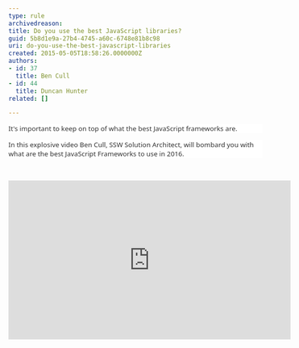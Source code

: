 ```yaml
---
type: rule
archivedreason: 
title: Do you use the best JavaScript libraries?
guid: 5b8d1e9a-27b4-4745-a60c-6748e81b8c98
uri: do-you-use-the-best-javascript-libraries
created: 2015-05-05T18:58:26.0000000Z
authors:
- id: 37
  title: Ben Cull
- id: 44
  title: Duncan Hunter
related: []

---
```





<p class="p1" style="background&#58;white;margin-bottom&#58;7.5pt;"><span style="color&#58;#333333;font-family&#58;&quot;segoe ui&quot;,sans-serif;font-size&#58;10pt;">It's
important to keep on top of what the best JavaScript frameworks are.&#160;</span></p><p class="p1" style="background&#58;white;margin-bottom&#58;7.5pt;"><span style="color&#58;#333333;font-family&#58;&quot;segoe ui&quot;,sans-serif;font-size&#58;10pt;">In
this explosive video Ben Cull, SSW Solution Architect, will bombard you with
what are the best JavaScript Frameworks to use in 2016.</span></p>
<br><excerpt class='endintro'></excerpt><br>
<div class="ms-rtestate-read ms-rte-embedcode ms-rte-embedil ms-rtestate-notify s4-wpActive"><iframe width="560" height="315" src="https&#58;//www.youtube.com/embed/Mf3wEJHAMXw" frameborder="0"></iframe>&#160;</div><p><br>&#160;</p>


